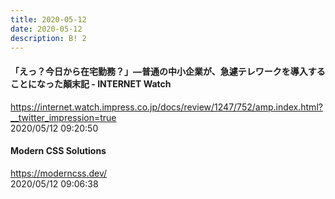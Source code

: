 ```yaml
---
title: 2020-05-12
date: 2020-05-12
description: B! 2
---
```


#### 「えっ？今日から在宅勤務？」―普通の中小企業が、急遽テレワークを導入することになった顛末記 - INTERNET Watch
https://internet.watch.impress.co.jp/docs/review/1247/752/amp.index.html?__twitter_impression=true<br>
2020/05/12 09:20:50<br>


#### Modern CSS Solutions
https://moderncss.dev/<br>
2020/05/12 09:06:38<br>


